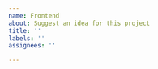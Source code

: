 ```yaml
---
name: Frontend
about: Suggest an idea for this project
title: ''
labels: ''
assignees: ''

---
```



